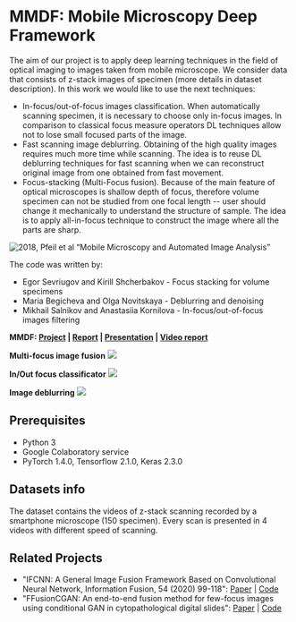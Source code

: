 # MMDF: Mobile Microscopy Deep Framework
The aim of our project is to apply deep learning techniques in the field of optical imaging to images taken from mobile microscope. We consider data that consists of z-stack images of specimen (more details in dataset description). In this work we would like to use the next techniques:

- In-focus/out-of-focus images classification. When automatically scanning specimen, it is necessary to choose only in-focus images. In comparison to classical focus measure operators DL techniques allow not to lose small focused parts of the image.
- Fast scanning image deblurring. Obtaining of the high quality images requires much more time while scanning. The idea is to reuse DL deblurring techniques for fast scanning when we can reconstruct original image from one obtained from fast movement.
- Focus-stacking (Multi-Focus fusion). Because of the main feature of optical microscopes is shallow depth of focus, therefore volume specimen can not be studied from one focal length -- user should change it mechanically to understand the structure of sample. The idea is to apply all-in-focus technique to construct the image where all the parts are sharp.

![2018, Pfeil et al
“Mobile Microscopy and Automated Image Analysis”
](https://github.com/anastasiia-kornilova/MMDF/blob/master/pics/mobile_microscopy.PNG)

The code was written by:

- Egor Sevriugov and Kirill Shcherbakov - Focus stacking for volume specimens 
- Maria Begicheva and Olga Novitskaya - Deblurring and denoising
- Mikhail Salnikov and Anastasiia Kornilova - In-focus/out-of-focus images filtering

**MMDF: [Project](https://github.com/anastasiia-kornilova/MMDF) | [Report]() | [Presentation](https://docs.google.com/presentation/d/1Zyz_S27k98Ua2PimrDjv175B2vsp_7Ahts_au6_EAq8/edit#slide=id.g8634b66c95_0_101) | [Video report](https://youtu.be/6Lk_OicMbI0)**

**Multi-focus image fusion**
![](https://github.com/anastasiia-kornilova/MMDF/blob/master/pics/zoom_comparison.png)

**In/Out focus classificator**
![](https://github.com/anastasiia-kornilova/MMDF/blob/master/pics/in_out_focus_classificator.PNG)

**Image deblurring**
![](https://github.com/anastasiia-kornilova/MMDF/blob/master/pics/deblur.PNG)

## Prerequisites
- Python 3
- Google Colaboratory service
- PyTorch 1.4.0, Tensorflow 2.1.0, Keras 2.3.0

## Datasets info
The dataset contains the videos of z-stack scanning recorded by a smartphone microscope (150 specimen). Every scan is presented in 4 videos with different speed of scanning.


## Related Projects

- "IFCNN: A General Image Fusion Framework Based on Convolutional Neural Network, Information Fusion, 54 (2020) 99-118":  [Paper](https://www.sciencedirect.com/science/article/abs/pii/S1566253518305505) | [Code](https://github.com/uzeful/IFCNN)
- "FFusionCGAN: An end-to-end fusion method for few-focus images using conditional GAN in cytopathological digital slides":  [Paper](https://arxiv.org/abs/2001.00692) | [Code](https://github.com/GengXieBo/fusion)
